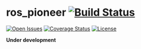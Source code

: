 # ros_pioneer [![Build Status](https://img.shields.io/travis/progtologist/ros_pioneer.svg)](https://travis-ci.org/progtologist/ros_pioneer)

[![Open Issues](https://img.shields.io/github/issues/progtologist/ros_pioneer.svg)](https://github.com/progtologist/ros_pioneer/issues)
[![Coverage Status](https://img.shields.io/coveralls/progtologist/ros_pioneer/master.svg)](https://coveralls.io/r/progtologist/ros_pioneer?branch=master)
[![License](https://img.shields.io/github/license/progtologist/ros_pioneer.svg)](https://github.com/progtologist/ros_pioneer/blob/master/LICENSE.md)

**Under development**